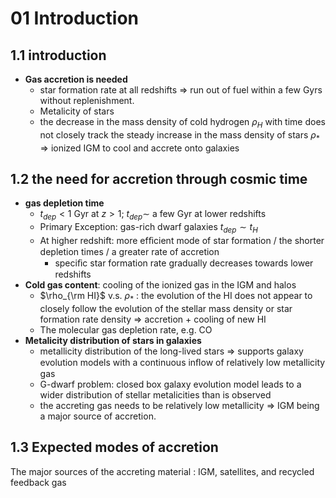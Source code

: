 # 01 Introduction
## 1.1 introduction
- **Gas accretion is needed**
	- star formation rate at all redshifts $\Rightarrow$ run out of fuel within a few Gyrs without replenishment.
	- Metalicity of stars
	- the decrease in the mass density of cold hydrogen $\rho_{H}$ with time does not closely track the steady increase in the mass density of stars $\rho_*$ $\Rightarrow$ ionized IGM to cool and accrete onto galaxies

## 1.2  the need for accretion through cosmic time
- **gas depletion time**
	- $t_{dep}<1$ Gyr at $z>1$; $t_{dep}\sim$ a few Gyr at lower redshifts
	- Primary Exception: gas-rich dwarf galaxies $t_{dep}\sim t_{H}$
	- At higher redshift: more efﬁcient mode of star formation / the shorter depletion times / a greater rate of accretion 
		- speciﬁc star formation rate gradually decreases towards lower redshifts
- **Cold gas content**: cooling of the ionized gas in the IGM and halos
	- $\rho_{\rm HI}$ v.s. $\rho_{*}$ : the evolution of the HI does not appear to closely follow the evolution of the stellar mass density or star formation rate density $\Rightarrow$ accretion + cooling of new HI
	- The molecular gas depletion rate, e.g. CO
- **Metalicity distribution of stars in galaxies**
	- metallicity distribution of the long-lived stars $\Rightarrow$ supports galaxy evolution models with a continuous inﬂow of relatively low metallicity gas
	- G-dwarf problem: closed box galaxy evolution model leads to a wider distribution of stellar metalicities than is observed
	- the accreting gas needs to be relatively low metallicity $\Rightarrow$  IGM being a major source of accretion.

## 1.3 Expected modes of accretion
The major sources of the accreting material : IGM, satellites, and recycled feedback gas


